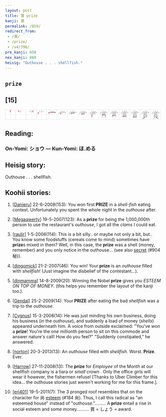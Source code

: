```yaml
---
layout: post
title: 賞 prize
kanji: 賞
permalink: /859/
redirect_from:
 - /賞/
 - /prize/
 - /v4/796/
pre_kanji: 858
nex_kanji: 860
heisig: "Outhouse . . . shellfish."
---
```


## `prize`

## [15]

<div class="stroke"><img src="../images/E8B39E.png" /></div>

## Reading:

### On-Yomi: ショウ &mdash; Kun-Yomi: ほ.める

## Heisig story:

Outhouse . . . shellfish.

## Koohii stories:

1) [<a href="http://kanji.koohii.com/profile/Danieru">Danieru</a>] 22-6-2008(153): You won first<strong> PRIZE</strong> in a <em>shell-fish</em> eating contest. Unfortunately you spent the whole night in the <em>outhouse</em> after.

2) [<a href="http://kanji.koohii.com/profile/Megaqwerty">Megaqwerty</a>] 19-5-2007(123): As a<strong> prize</strong> for being the 1,000,000th person to use the restaurant&#039;s <em>outhouse</em>, I got all the <em>clams</em> I could eat.

3) [<a href="http://kanji.koohii.com/profile/raulir">raulir</a>] 1-5-2006(114): This is a bit silly.. or maybe not only a bit, but.. You know some foodstuffs (cereals come to mind) sometimes have<strong> prize</strong>s mixed in them? Well, in this case, the<strong> prize</strong> was a shell (money, remember) and you only notice in the outhouse... (see also <a href="../v4/904">secret</a> (#904 秘)).

4) [<a href="http://kanji.koohii.com/profile/dingomick">dingomick</a>] 21-2-2007(46): You win! Your<strong> prize</strong> is an <em>outhouse</em> filled with <em>shellfish</em>! (Just imagine the disbelief of the contestant...).

5) [<a href="http://kanji.koohii.com/profile/dinmamma">dinmamma</a>] 14-8-2009(20): Winning the Nobel<strong> prize</strong> gives you <em>ESTEEM ON TOP OF MONEY</em>. (this helps you remember the layout of the kanji too.).

6) [<a href="http://kanji.koohii.com/profile/Gendal">Gendal</a>] 25-2-2009(14): Your<strong> PRIZE</strong> after eating the bad <em>shellfish</em> was a trip to the <em>outhouse</em>.

7) [<a href="http://kanji.koohii.com/profile/Cygnus">Cygnus</a>] 15-3-2008(14): He was just minding his own business, doing his business (in the <em>outhouse</em>), and suddenly a load of money (<em>shells</em>) appeared underneath him. A voice from outside exclaimed: &quot;You&#039;ve won a<strong> prize</strong>! You&#039;re the one millionth person to sit on this commode and answer nature&#039;s call! How do you feel?&quot; &quot;Suddenly constipated,&quot; he answered.

8) [<a href="http://kanji.koohii.com/profile/norton">norton</a>] 20-3-2013(13): An <em>outhouse</em> filled with <em>shellfish</em>. Worst.<strong> Prize</strong>. Ever.

9) [<a href="http://kanji.koohii.com/profile/Harrow">Harrow</a>] 27-11-2008(13): The<strong> prize</strong> for <em>Employee</em> of the Month at our shellfish company is a tiara or <em>small crown</em> . Only the office girls will wear it however, the fishermen refuse! [Thanks to Uber Climber for this idea... the outhouse stories just weren&#039;t working for me for this frame.].

10) [<a href="http://kanji.koohii.com/profile/eri401">eri401</a>] 19-5-2011(7): The 3 pronged roof resembles that on the character for 尚 <a href="../v4/184">esteem</a> (#184 尚). Thus, I call this radical as &quot;an esteemed house&quot; instead of &quot;outhouse.&quot;......... A<strong> prize</strong> entail a rise in social esteem and some money.......... 賞 = しょう = award.

